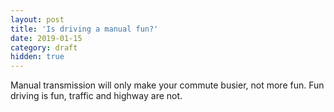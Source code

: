 ```yaml
---
layout: post
title: 'Is driving a manual fun?'
date: 2019-01-15
category: draft
hidden: true
---
```


Manual transmission will only make your commute busier, not more fun. Fun driving is fun, traffic and highway are not.